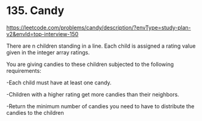 # 135. Candy
https://leetcode.com/problems/candy/description/?envType=study-plan-v2&envId=top-interview-150

There are n children standing in a line. Each child is assigned a rating value given in the integer array ratings.

You are giving candies to these children subjected to the following requirements:

-Each child must have at least one candy.

-Children with a higher rating get more candies than their neighbors.

-Return the minimum number of candies you need to have to distribute the candies to the children